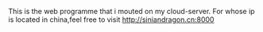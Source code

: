 This is the web programme that i mouted on my cloud-server.
For whose ip is located in china,feel free to visit http://siniandragon.cn:8000
